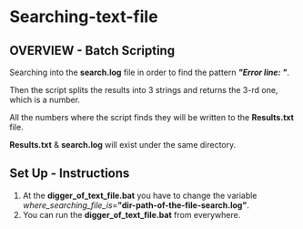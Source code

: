 # Searching-text-file

## OVERVIEW - Batch Scripting 

Searching into the **search.log** file in order to find the pattern **_"Error line: "_**.

Then the script splits the results into 3 strings and returns the 3-rd one, which is a number.

All the numbers where the script finds they will be written to the **Results.txt** file.  

**Results.txt** & **search.log** will exist under the same directory.


## Set Up - Instructions

1. At the **digger_of_text_file.bat** you have to change the variable *where_searching_file_is*=**"dir-path-of-the-file-search.log"**.
2. You can run the **digger_of_text_file.bat** from everywhere.
